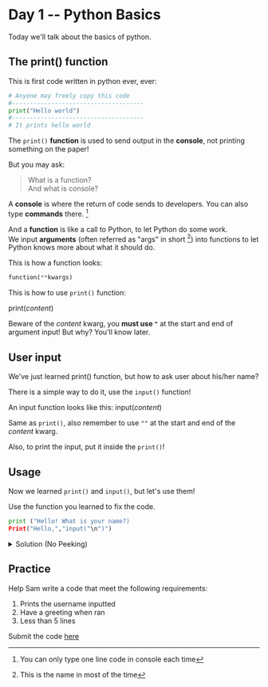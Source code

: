 # Day 1 -- Python Basics

Today we'll talk about the basics of python.

## The print() function
This is first code written in python ever, ever:
```python
# Anyone may freely copy this code
#-------------------------------------
print("Hello world")
#-------------------------------------
# It prints hello world
```

The `print()` **function** is used to send output in the **console**, not printing something on the paper!

But you may ask:
> What is a function?  
> And what is console?

A **console** is where the return of code sends to developers. You can also type **commands** there. [^1]

And a **function** is like a call to Python, to let Python do some work.  
We input **arguments** (often referred as "args" in short [^2]) into functions to let Python knows more about what it should do.

This is how a function looks:
```python
function(**kwargs)
```

This is how to use `print()` function:

print(*content*)

Beware of the *content* kwarg, you **must use `"`** at the start and end of argument input! But why? You'll know later.

## User input
We've just learned print() function, but how to ask user about his/her name?

There is a simple way to do it, use the `input()` function!

An input function looks like this:
input(*content*)

Same as `print()`, also remember to use `""` at the start and end of the *content* kwarg.

Also, to print the input, put it inside the `print()`!

## Usage
Now we learned `print()` and `input()`, but let's use them!


Use the function you learned to fix the code.

```python
print ("Hello! What is your name?)
Print("Hello,","input("\n")")
```

<details> <summary> Solution (No Peeking) </summary>

```python
print("Hello! What is your name?") # no need to use spaces & forgot " at the end
print("Hello,",input("\n")) # functions don't need "" & use small letters
```
</details>

## Practice

Help Sam write a code that meet the following requirements:  

1. Prints the username inputted
2. Have a greeting when ran
3. Less than 5 lines

Submit the code <a href="https://forms.gle/ZToYy3v4poTj8gaf8"> here </a>
[^1]: You can only type one line code in console each time
[^2]: This is the name in most of the time